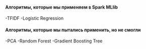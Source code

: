 #### Алгоритмы, которые мы применяем в Spark MLlib
-TFIDF
-Logistic Regression

#### Алгоритмы, которые мы пытались применить, но не смогли
-PCA
-Random Forest
-Gradient Boosting Tree  
